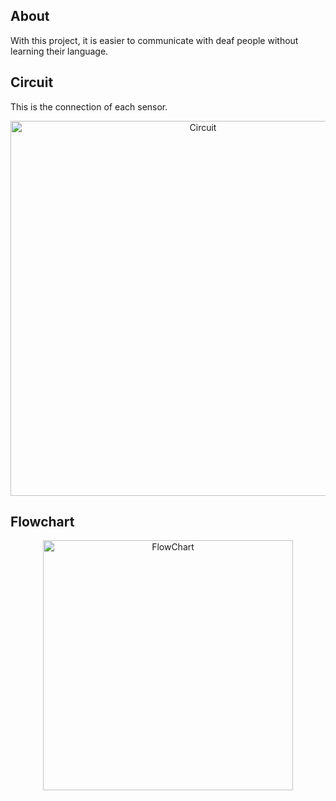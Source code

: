 ## About
With this project, it is easier to communicate with deaf people without learning their language.

## Circuit
This is the connection of each sensor.
<p align="center">
  <img width="600" src="https://github.com/YoussefAMKamal/Glove-For-Deaf/assets/113982207/c19caf59-fa5a-4ac9-87bd-737beedd6f6f" alt="Circuit">
</p>

## Flowchart
<p align="center">
  <img width="400" src="https://github.com/YoussefAMKamal/Glove-For-Deaf/assets/113982207/2bb6ade7-e76e-4f41-ae74-b3878322dc65" alt="FlowChart">
</p>
